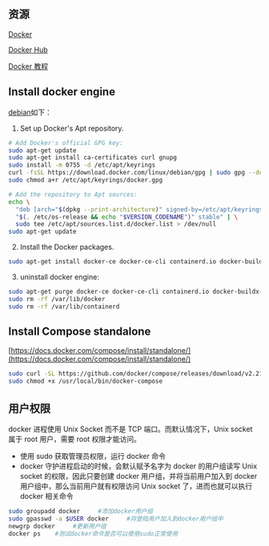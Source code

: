 ## 资源

[Docker](https://www.docker.com/)

[Docker Hub](https://hub.docker.com/)

[Docker 教程](https://www.runoob.com/docker/docker-tutorial.html)

## Install docker engine

[debian](https://docs.docker.com/engine/install/debian/)如下：

1. Set up Docker's Apt repository.

```bash
# Add Docker's official GPG key:
sudo apt-get update
sudo apt-get install ca-certificates curl gnupg
sudo install -m 0755 -d /etc/apt/keyrings
curl -fsSL https://download.docker.com/linux/debian/gpg | sudo gpg --dearmor -o /etc/apt/keyrings/docker.gpg
sudo chmod a+r /etc/apt/keyrings/docker.gpg

# Add the repository to Apt sources:
echo \
  "deb [arch="$(dpkg --print-architecture)" signed-by=/etc/apt/keyrings/docker.gpg] https://download.docker.com/linux/debian \
  "$(. /etc/os-release && echo "$VERSION_CODENAME")" stable" | \
  sudo tee /etc/apt/sources.list.d/docker.list > /dev/null
sudo apt-get update
```

2. Install the Docker packages.

```bash
sudo apt-get install docker-ce docker-ce-cli containerd.io docker-buildx-plugin docker-compose-plugin
```

3. uninstall docker engine:

```bash
sudo apt-get purge docker-ce docker-ce-cli containerd.io docker-buildx-plugin docker-compose-plugin docker-ce-rootless-extras
sudo rm -rf /var/lib/docker
sudo rm -rf /var/lib/containerd
```

## Install Compose standalone

[https://docs.docker.com/compose/install/standalone/](https://docs.docker.com/compose/install/standalone/)

```bash
sudo curl -SL https://github.com/docker/compose/releases/download/v2.21.0/docker-compose-linux-x86_64 -o /usr/local/bin/docker-compose
sudo chmod +x /usr/local/bin/docker-compose
```

## 用户权限

docker 进程使用 Unix Socket 而不是 TCP 端口。而默认情况下，Unix socket 属于 root 用户，需要 root 权限才能访问。

- 使用 sudo 获取管理员权限，运行 docker 命令
- docker 守护进程启动的时候，会默认赋予名字为 docker 的用户组读写 Unix socket 的权限，因此只要创建 docker 用户组，并将当前用户加入到 docker 用户组中，那么当前用户就有权限访问 Unix socket 了，进而也就可以执行 docker 相关命令

```bash
sudo groupadd docker     #添加docker用户组
sudo gpasswd -a $USER docker     #将登陆用户加入到docker用户组中
newgrp docker     #更新用户组
docker ps    #测试docker命令是否可以使用sudo正常使用
```